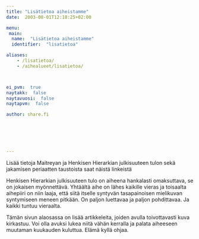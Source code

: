 ```yaml
---
title: "Lisätietoa aiheistamme"
date:  2003-08-01T12:18:25+02:00

menu:
 main:
  name:  "Lisätietoa aiheistamme"
  identifier:  "lisatietoa"

aliases:
    - /lisatietoa/
    - /aihealueet/lisatietoa/



ei_pvm:  true
naytakk:  false
naytavuosi:  false
naytapvm:  false

author: share.fi





 
---
```

<p class="alustus">Lisää tietoja Maitreyan ja Henkisen Hierarkian julkisuuteen tulon sekä jakamisen periaatten taustoista saat näistä linkeistä</p>
<p>Henkisen Hierarkian julkisuuteen tulo on aiheena hankalasti omaksuttava, se on jokaisen myönnettävä. Yhtäältä aihe on lähes kaikille vieras ja toisaalta aihepiiri on niin laaja, että siitä itselle syntyvän tasapainoisen mielikuvan syntymiseen meneen pitkään. On paljon luettavaa ja paljon pohdittavaa. Ja kaikki tuntuu vieraalta.</p>
<p>Tämän sivun alaosassa on lisää artikkeleita, joiden avulla toivottavasti kuva kirkastuu. Voi olla avuksi lukea niitä vähän kerralla ja palata aiheeseen muutaman kuukauden kuluttua. Elämä kyllä ohjaa.</p>